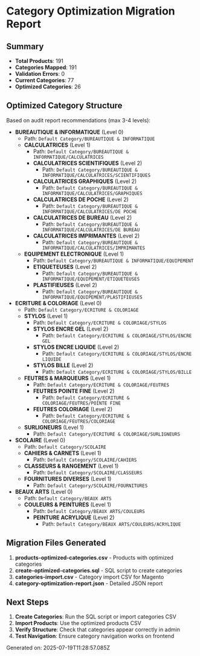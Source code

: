 # Category Optimization Migration Report

## Summary

- **Total Products**: 191
- **Categories Mapped**: 191
- **Validation Errors**: 0
- **Current Categories**: 77
- **Optimized Categories**: 26

## Optimized Category Structure

Based on audit report recommendations (max 3-4 levels):

- **BUREAUTIQUE & INFORMATIQUE** (Level 0)
  - Path: `Default Category/BUREAUTIQUE & INFORMATIQUE`
  - **CALCULATRICES** (Level 1)
    - Path: `Default Category/BUREAUTIQUE & INFORMATIQUE/CALCULATRICES`
    - **CALCULATRICES SCIENTIFIQUES** (Level 2)
      - Path: `Default Category/BUREAUTIQUE & INFORMATIQUE/CALCULATRICES/SCIENTIFIQUES`
    - **CALCULATRICES GRAPHIQUES** (Level 2)
      - Path: `Default Category/BUREAUTIQUE & INFORMATIQUE/CALCULATRICES/GRAPHIQUES`
    - **CALCULATRICES DE POCHE** (Level 2)
      - Path: `Default Category/BUREAUTIQUE & INFORMATIQUE/CALCULATRICES/DE POCHE`
    - **CALCULATRICES DE BUREAU** (Level 2)
      - Path: `Default Category/BUREAUTIQUE & INFORMATIQUE/CALCULATRICES/DE BUREAU`
    - **CALCULATRICES IMPRIMANTES** (Level 2)
      - Path: `Default Category/BUREAUTIQUE & INFORMATIQUE/CALCULATRICES/IMPRIMANTES`
  - **EQUIPEMENT ELECTRONIQUE** (Level 1)
    - Path: `Default Category/BUREAUTIQUE & INFORMATIQUE/EQUIPEMENT`
    - **ETIQUETEUSES** (Level 2)
      - Path: `Default Category/BUREAUTIQUE & INFORMATIQUE/EQUIPEMENT/ETIQUETEUSES`
    - **PLASTIFIEUSES** (Level 2)
      - Path: `Default Category/BUREAUTIQUE & INFORMATIQUE/EQUIPEMENT/PLASTIFIEUSES`
- **ECRITURE & COLORIAGE** (Level 0)
  - Path: `Default Category/ECRITURE & COLORIAGE`
  - **STYLOS** (Level 1)
    - Path: `Default Category/ECRITURE & COLORIAGE/STYLOS`
    - **STYLOS ENCRE GEL** (Level 2)
      - Path: `Default Category/ECRITURE & COLORIAGE/STYLOS/ENCRE GEL`
    - **STYLOS ENCRE LIQUIDE** (Level 2)
      - Path: `Default Category/ECRITURE & COLORIAGE/STYLOS/ENCRE LIQUIDE`
    - **STYLOS BILLE** (Level 2)
      - Path: `Default Category/ECRITURE & COLORIAGE/STYLOS/BILLE`
  - **FEUTRES & MARQUEURS** (Level 1)
    - Path: `Default Category/ECRITURE & COLORIAGE/FEUTRES`
    - **FEUTRES POINTE FINE** (Level 2)
      - Path: `Default Category/ECRITURE & COLORIAGE/FEUTRES/POINTE FINE`
    - **FEUTRES COLORIAGE** (Level 2)
      - Path: `Default Category/ECRITURE & COLORIAGE/FEUTRES/COLORIAGE`
  - **SURLIGNEURS** (Level 1)
    - Path: `Default Category/ECRITURE & COLORIAGE/SURLIGNEURS`
- **SCOLAIRE** (Level 0)
  - Path: `Default Category/SCOLAIRE`
  - **CAHIERS & CARNETS** (Level 1)
    - Path: `Default Category/SCOLAIRE/CAHIERS`
  - **CLASSEURS & RANGEMENT** (Level 1)
    - Path: `Default Category/SCOLAIRE/CLASSEURS`
  - **FOURNITURES DIVERSES** (Level 1)
    - Path: `Default Category/SCOLAIRE/FOURNITURES`
- **BEAUX ARTS** (Level 0)
  - Path: `Default Category/BEAUX ARTS`
  - **COULEURS & PEINTURES** (Level 1)
    - Path: `Default Category/BEAUX ARTS/COULEURS`
    - **PEINTURE ACRYLIQUE** (Level 2)
      - Path: `Default Category/BEAUX ARTS/COULEURS/ACRYLIQUE`

## Migration Files Generated

1. **products-optimized-categories.csv** - Products with optimized categories
2. **create-optimized-categories.sql** - SQL script to create categories
3. **categories-import.csv** - Category import CSV for Magento
4. **category-optimization-report.json** - Detailed JSON report

## Next Steps

1. **Create Categories**: Run the SQL script or import categories CSV
2. **Import Products**: Use the optimized products CSV
3. **Verify Structure**: Check that categories appear correctly in admin
4. **Test Navigation**: Ensure category navigation works on frontend

Generated on: 2025-07-19T11:28:57.085Z
